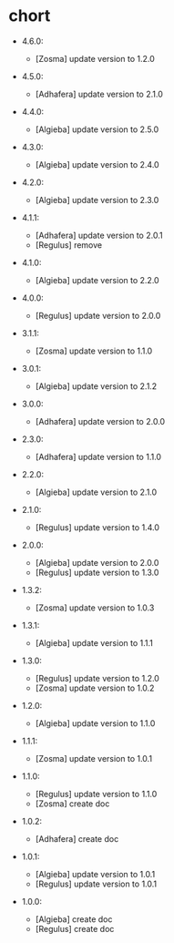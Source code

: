 chort
=====

- 4.6.0:
  - [Zosma] update version to 1.2.0

- 4.5.0:
  - [Adhafera] update version to 2.1.0

- 4.4.0:
  - [Algieba] update version to 2.5.0

- 4.3.0:
  - [Algieba] update version to 2.4.0

- 4.2.0:
  - [Algieba] update version to 2.3.0

- 4.1.1:
  - [Adhafera] update version to 2.0.1
  - [Regulus] remove

- 4.1.0:
  - [Algieba] update version to 2.2.0

- 4.0.0:
  - [Regulus] update version to 2.0.0

- 3.1.1:
  - [Zosma] update version to 1.1.0

- 3.0.1:
  - [Algieba] update version to 2.1.2

- 3.0.0:
  - [Adhafera] update version to 2.0.0

- 2.3.0:
  - [Adhafera] update version to 1.1.0

- 2.2.0:
  - [Algieba] update version to 2.1.0

- 2.1.0:
  - [Regulus] update version to 1.4.0

- 2.0.0:
  - [Algieba] update version to 2.0.0
  - [Regulus] update version to 1.3.0

- 1.3.2:
  - [Zosma] update version to 1.0.3

- 1.3.1:
  - [Algieba] update version to 1.1.1

- 1.3.0:
  - [Regulus] update version to 1.2.0
  - [Zosma] update version to 1.0.2

- 1.2.0:
  - [Algieba] update version to 1.1.0

- 1.1.1:
  - [Zosma] update version to 1.0.1

- 1.1.0:
  - [Regulus] update version to 1.1.0
  - [Zosma] create doc

- 1.0.2:
  - [Adhafera] create doc

- 1.0.1:
  - [Algieba] update version to 1.0.1
  - [Regulus] update version to 1.0.1

- 1.0.0:
  - [Algieba] create doc
  - [Regulus] create doc
